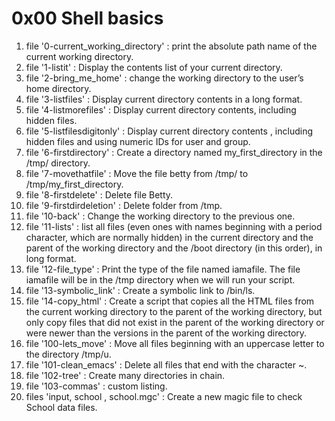 # 0x00 Shell basics
1. file '0-current_working_directory' : print the absolute path name of the current working directory.
2. file '1-listit' : Display the contents list of your current directory.
3. file '2-bring_me_home' : change the working directory to the user’s home directory.
4. file '3-listfiles' : Display current directory contents in a long format.
5. file '4-listmorefiles' : Display current directory contents, including hidden files.
6. file '5-listfilesdigitonly' : Display current directory contents , including hidden files and using numeric IDs for user and group.
7. file '6-firstdirectory' : Create a directory named my_first_directory in the /tmp/ directory.
8. file '7-movethatfile' : Move the file betty from /tmp/ to /tmp/my_first_directory.
9. file '8-firstdelete' : Delete file Betty.
10. file '9-firstdirdeletion' : Delete folder from /tmp.
11. file '10-back' : Change the working directory to the previous one.
12. file '11-lists' : list all files (even ones with names beginning with a period character, which are normally hidden) in the current directory and the parent of the working directory and the /boot directory (in this order), in long format.
13. file '12-file_type' : Print the type of the file named iamafile. The file iamafile will be in the /tmp directory when we will run your script.
14. file '13-symbolic_link' : Create a symbolic link to /bin/ls.
15. file '14-copy_html' : Create a script that copies all the HTML files from the current working directory to the parent of the working directory, but only copy files that did not exist in the parent of the working directory or were newer than the versions in the parent of the working directory.
16. file '100-lets_move' : Move all files beginning with an uppercase letter to the directory /tmp/u.
17. file '101-clean_emacs' : Delete all files that end with the character ~.
18. file '102-tree' : Create many directories in chain.
19. file '103-commas' : custom listing.
20. files 'input, school , school.mgc' : Create a new magic file to check School data files.
